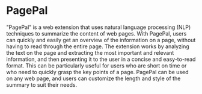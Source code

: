 # PagePal
"PagePal" is a web extension that uses natural language processing (NLP) techniques to summarize the content of web pages. With PagePal, users can quickly and easily get an overview of the information on a page, without having to read through the entire page. The extension works by analyzing the text on the page and extracting the most important and relevant information, and then presenting it to the user in a concise and easy-to-read format. This can be particularly useful for users who are short on time or who need to quickly grasp the key points of a page. PagePal can be used on any web page, and users can customize the length and style of the summary to suit their needs.
